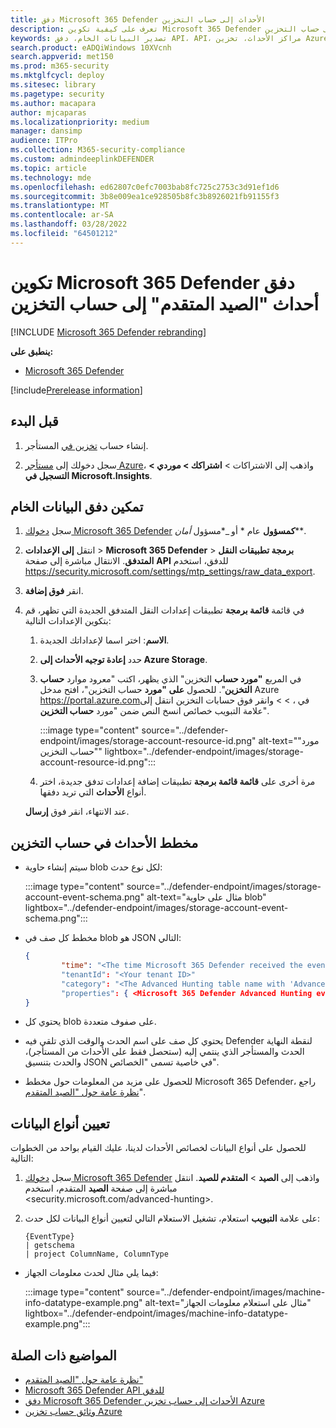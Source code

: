 ```yaml
---
title: دفق Microsoft 365 Defender الأحداث إلى حساب التخزين
description: تعرف على كيفية تكوين Microsoft 365 Defender لبث أحداث "البحث المتقدم" إلى حساب التخزين.
keywords: تصدير البيانات الخام، دفق API، API، مراكز الأحداث، تخزين Azure، حساب التخزين، البحث المتقدم، مشاركة البيانات الخام
search.product: eADQiWindows 10XVcnh
search.appverid: met150
ms.prod: m365-security
ms.mktglfcycl: deploy
ms.sitesec: library
ms.pagetype: security
ms.author: macapara
author: mjcaparas
ms.localizationpriority: medium
manager: dansimp
audience: ITPro
ms.collection: M365-security-compliance
ms.custom: admindeeplinkDEFENDER
ms.topic: article
ms.technology: mde
ms.openlocfilehash: ed62807c0efc7003bab8fc725c2753c3d91ef1d6
ms.sourcegitcommit: 3b8e009ea1ce928505b8fc3b8926021fb91155f3
ms.translationtype: MT
ms.contentlocale: ar-SA
ms.lasthandoff: 03/28/2022
ms.locfileid: "64501212"
---
```

# <a name="configure-microsoft-365-defender-to-stream-advanced-hunting-events-to-your-storage-account"></a>تكوين Microsoft 365 Defender دفق أحداث "الصيد المتقدم" إلى حساب التخزين

[!INCLUDE [Microsoft 365 Defender rebranding](../../includes/microsoft-defender.md)]


**ينطبق على:**
- [Microsoft 365 Defender](https://go.microsoft.com/fwlink/?linkid=2118804)

[!include[Prerelease information](../../includes/prerelease.md)]

## <a name="before-you-begin"></a>قبل البدء

1. إنشاء حساب [تخزين في](/azure/storage/common/storage-account-overview) المستأجر.

2. سجل دخولك إلى [مستأجر Azure](https://ms.portal.azure.com/)، واذهب إلى الاشتراكات > **اشتراكك > موردي > التسجيل في Microsoft.Insights**.

## <a name="enable-raw-data-streaming"></a>تمكين دفق البيانات الخام

1. سجل <a href="https://go.microsoft.com/fwlink/p/?linkid=2077139" target="_blank">دخولك Microsoft 365 Defender</a> **كمسؤول** عام * أو _*مسؤول _أمان_**.

2. انتقل **إلى الإعدادات** \> **Microsoft 365 Defender** \> **برمجة تطبيقات النقل المتدفق**. الانتقال مباشرة إلى صفحة **API** للدفق، استخدم <https://security.microsoft.com/settings/mtp_settings/raw_data_export>.

3. انقر **فوق إضافة**.

4. في قائمة **قائمة برمجة** تطبيقات إعدادات النقل المتدفق الجديدة التي تظهر، قم بتكوين الإعدادات التالية:
   1. **الاسم**: اختر اسما لإعداداتك الجديدة.
   2. حدد **إعادة توجيه الأحداث إلى Azure Storage**.
   3. في المربع **"مورد حساب** التخزين" الذي يظهر، اكتب "معرود موارد **حساب التخزين**". للحصول **على "مورد** حساب التخزين"، افتح مدخل Azure <https://portal.azure.com>في ،  \> \> وانقر فوق حسابات التخزين انتقل إلى علامة التبويب خصائص انسخ النص ضمن "مورد **حساب التخزين**".

      :::image type="content" source="../defender-endpoint/images/storage-account-resource-id.png" alt-text="&quot;مورد حساب التخزين&quot;" lightbox="../defender-endpoint/images/storage-account-resource-id.png":::

   4. مرة أخرى على **قائمة قائمة برمجة** تطبيقات إضافة إعدادات تدفق جديدة، اختر أنواع **الأحداث** التي تريد دفقها.

   عند الانتهاء، انقر فوق **إرسال**.

## <a name="the-schema-of-the-events-in-the-storage-account"></a>مخطط الأحداث في حساب التخزين

- سيتم إنشاء حاوية blob لكل نوع حدث:

  :::image type="content" source="../defender-endpoint/images/storage-account-event-schema.png" alt-text="مثال على حاوية blob" lightbox="../defender-endpoint/images/storage-account-event-schema.png":::

- مخطط كل صف في blob هو JSON التالي:

  ```JSON
  {
          "time": "<The time Microsoft 365 Defender received the event>"
          "tenantId": "<Your tenant ID>"
          "category": "<The Advanced Hunting table name with 'AdvancedHunting-' prefix>"
          "properties": { <Microsoft 365 Defender Advanced Hunting event as Json> }
  }
  ```

- يحتوي كل blob على صفوف متعددة.

- يحتوي كل صف على اسم الحدث والوقت الذي تلقى فيه Defender لنقطة النهاية الحدث والمستأجر الذي ينتمي إليه (ستحصل فقط على الأحداث من المستأجر)، والحدث بتنسيق JSON في خاصية تسمى "الخصائص".

- للحصول على مزيد من المعلومات حول مخطط Microsoft 365 Defender، راجع [نظرة عامة حول "الصيد المتقدم](../defender/advanced-hunting-overview.md)".

## <a name="data-types-mapping"></a>تعيين أنواع البيانات

للحصول على أنواع البيانات لخصائص الأحداث لدينا، عليك القيام بواحد من الخطوات التالية:

1. سجل <a href="https://go.microsoft.com/fwlink/p/?linkid=2077139" target="_blank">دخولك Microsoft 365 Defender</a> واذهب إلى **الصيد** \> **المتقدم للصيد**. انتقل مباشرة إلى صفحة **الصيد** المتقدم، استخدم <security.microsoft.com/advanced-hunting>.

2. على علامة **التبويب** استعلام، تشغيل الاستعلام التالي لتعيين أنواع البيانات لكل حدث:

   ```text
   {EventType}
   | getschema
   | project ColumnName, ColumnType
   ```

- فيما يلي مثال لحدث معلومات الجهاز:

  :::image type="content" source="../defender-endpoint/images/machine-info-datatype-example.png" alt-text="مثال على استعلام معلومات الجهاز" lightbox="../defender-endpoint/images/machine-info-datatype-example.png":::

## <a name="related-topics"></a>المواضيع ذات الصلة

- [نظرة عامة حول "الصيد المتقدم"](../defender/advanced-hunting-overview.md)
- [Microsoft 365 Defender API للدفق](streaming-api.md)
- [دفق Microsoft 365 Defender الأحداث إلى حساب تخزين Azure](streaming-api-storage.md)
- [وثائق حساب تخزين Azure](/azure/storage/common/storage-account-overview)
